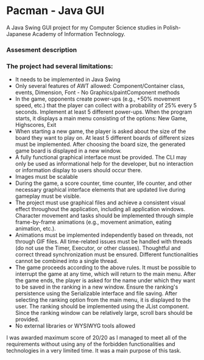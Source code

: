<h1>Pacman - Java GUI</h1>
A Java Swing GUI project for my Computer Science studies in Polish-Japanese Academy of Information Technology.
<h3>Assesment description</h3>

<h3>The project had several limitations:</h3>
<ul>
  <li>It needs to be implemented in Java Swing</li>
  <li>Only several features of AWT allowed: Component/Container class, events, Dimension, Font - No Graphics/paintComponent methods</li>
  <li>In the game, opponents create power-ups (e.g., +50% movement speed, etc.) that the player can collect with a probability of 25% every 5 seconds. Implement at least 5 different power-ups. When the program starts, it displays a main menu consisting of the options: New Game, Highscores, Exit</li>
  <li>When starting a new game, the player is asked about the size of the board they want to play on. At least 5 different boards of different sizes must be implemented. After choosing the board size, the generated game board is displayed in a new window.</li>
  <li>A fully functional graphical interface must be provided. The CLI may only be used as informational help for the developer, but no interaction or information display to users should occur there.</li>
  <li>Images must be scalable</li>
  <li>During the game, a score counter, time counter, life counter, and other necessary graphical interface elements that are updated live during gameplay must be visible.</li>
  <li>The project must use graphical files and achieve a consistent visual effect throughout the application, including all application windows. Character movement and tasks should be implemented through simple frame-by-frame animations (e.g., movement animation, eating animation, etc.).</li>
  <li>Animations must be implemented independently based on threads, not through GIF files. All time-related issues must be handled with threads (do not use the Timer, Executor, or other classes). Thoughtful and correct thread synchronization must be ensured. Different functionalities cannot be combined into a single thread.</li>
  <li>The game proceeds according to the above rules. It must be possible to interrupt the game at any time, which will return to the main menu. After the game ends, the player is asked for the name under which they want to be saved in the ranking in a new window. Ensure the ranking's persistence using the Serializable interface and file saving. After selecting the ranking option from the main menu, it is displayed to the user. The ranking should be implemented using the JList component. Since the ranking window can be relatively large, scroll bars should be provided.</li>
  <li>No external libraries or WYSIWYG tools allowed</li>

</ul>

I was awarded <bold>maximum score of 20/20</bold> as I managed to meet all of the requirements without using any of the forbidden functionalities and technologies in a very limited time.
It was a main purpose of this task.
